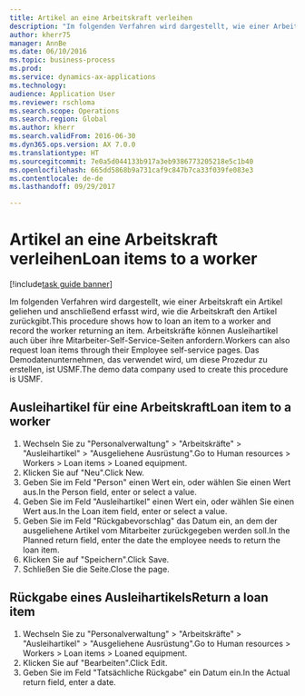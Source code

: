 ```yaml
--- 
title: Artikel an eine Arbeitskraft verleihen
description: "Im folgenden Verfahren wird dargestellt, wie einer Arbeitskraft ein Artikel geliehen und anschließend erfasst wird, wie die Arbeitskraft den Artikel zurückgibt."
author: kherr75
manager: AnnBe
ms.date: 06/10/2016
ms.topic: business-process
ms.prod: 
ms.service: dynamics-ax-applications
ms.technology: 
audience: Application User
ms.reviewer: rschloma
ms.search.scope: Operations
ms.search.region: Global
ms.author: kherr
ms.search.validFrom: 2016-06-30
ms.dyn365.ops.version: AX 7.0.0
ms.translationtype: HT
ms.sourcegitcommit: 7e0a5d044133b917a3eb9386773205218e5c1b40
ms.openlocfilehash: 665dd5868b9a731caf9c847b7ca33f039fe083e3
ms.contentlocale: de-de
ms.lasthandoff: 09/29/2017

---
```

# <a name="loan-items-to-a-worker"></a><span data-ttu-id="478cc-103">Artikel an eine Arbeitskraft verleihen</span><span class="sxs-lookup"><span data-stu-id="478cc-103">Loan items to a worker</span></span>

[!include[task guide banner](../../includes/task-guide-banner.md)]

<span data-ttu-id="478cc-104">Im folgenden Verfahren wird dargestellt, wie einer Arbeitskraft ein Artikel geliehen und anschließend erfasst wird, wie die Arbeitskraft den Artikel zurückgibt.</span><span class="sxs-lookup"><span data-stu-id="478cc-104">This procedure shows how to loan an item to a worker and record the worker returning an item.</span></span> <span data-ttu-id="478cc-105">Arbeitskräfte können Ausleihartikel auch über ihre Mitarbeiter-Self-Service-Seiten anfordern.</span><span class="sxs-lookup"><span data-stu-id="478cc-105">Workers can also request loan items through their Employee self-service pages.</span></span> <span data-ttu-id="478cc-106">Das Demodatenunternehmen, das verwendet wird, um diese Prozedur zu erstellen, ist USMF.</span><span class="sxs-lookup"><span data-stu-id="478cc-106">The demo data company used to create this procedure is USMF.</span></span>


## <a name="loan-item-to-a-worker"></a><span data-ttu-id="478cc-107">Ausleihartikel für eine Arbeitskraft</span><span class="sxs-lookup"><span data-stu-id="478cc-107">Loan item to a worker</span></span>
1. <span data-ttu-id="478cc-108">Wechseln Sie zu "Personalverwaltung" > "Arbeitskräfte" > "Ausleihartikel" > "Ausgeliehene Ausrüstung".</span><span class="sxs-lookup"><span data-stu-id="478cc-108">Go to Human resources > Workers > Loan items > Loaned equipment.</span></span>
2. <span data-ttu-id="478cc-109">Klicken Sie auf "Neu".</span><span class="sxs-lookup"><span data-stu-id="478cc-109">Click New.</span></span>
3. <span data-ttu-id="478cc-110">Geben Sie im Feld "Person" einen Wert ein, oder wählen Sie einen Wert aus.</span><span class="sxs-lookup"><span data-stu-id="478cc-110">In the Person field, enter or select a value.</span></span>
4. <span data-ttu-id="478cc-111">Geben Sie im Feld "Ausleihartikel" einen Wert ein, oder wählen Sie einen Wert aus.</span><span class="sxs-lookup"><span data-stu-id="478cc-111">In the Loan item field, enter or select a value.</span></span>
5. <span data-ttu-id="478cc-112">Geben Sie im Feld "Rückgabevorschlag" das Datum ein, an dem der ausgeliehene Artikel vom Mitarbeiter zurückgegeben werden soll.</span><span class="sxs-lookup"><span data-stu-id="478cc-112">In the Planned return field, enter the date the employee needs to return the loan item.</span></span>
6. <span data-ttu-id="478cc-113">Klicken Sie auf "Speichern".</span><span class="sxs-lookup"><span data-stu-id="478cc-113">Click Save.</span></span>
7. <span data-ttu-id="478cc-114">Schließen Sie die Seite.</span><span class="sxs-lookup"><span data-stu-id="478cc-114">Close the page.</span></span>

## <a name="return-a-loan-item"></a><span data-ttu-id="478cc-115">Rückgabe eines Ausleihartikels</span><span class="sxs-lookup"><span data-stu-id="478cc-115">Return a loan item</span></span>
1. <span data-ttu-id="478cc-116">Wechseln Sie zu "Personalverwaltung" > "Arbeitskräfte" > "Ausleihartikel" > "Ausgeliehene Ausrüstung".</span><span class="sxs-lookup"><span data-stu-id="478cc-116">Go to Human resources > Workers > Loan items > Loaned equipment.</span></span>
2. <span data-ttu-id="478cc-117">Klicken Sie auf "Bearbeiten".</span><span class="sxs-lookup"><span data-stu-id="478cc-117">Click Edit.</span></span>
3. <span data-ttu-id="478cc-118">Geben Sie im Feld "Tatsächliche Rückgabe" ein Datum ein.</span><span class="sxs-lookup"><span data-stu-id="478cc-118">In the Actual return field, enter a date.</span></span>


